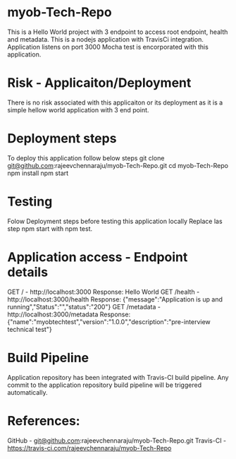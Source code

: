 # myob-Tech-Repo
This is a Hello World project with 3 endpoint to access root endpoint, health and metadata.
This is a nodejs application with TravisCi integration.
Application listens on port 3000
Mocha test is encorporated with this application.

# Risk - Applicaiton/Deployment
  There is no risk associated with this applicaiton or its deployment as it is a simple hellow world application with 3 end point.
  
# Deployment steps
  To deploy this application follow below steps
  git clone git@github.com:rajeevchennaraju/myob-Tech-Repo.git
  cd myob-Tech-Repo
  npm install
  npm start
  
# Testing
  Folow Deployment steps before testing this application locally
  Replace las step npm start with npm test.

# Application access - Endpoint details
GET / - http://localhost:3000
  Response: Hello World
GET /health -http://localhost:3000/health
  Response: {"message":"Application is up and running","Status":"","status":"200"}
GET /metadata - http://localhost:3000/metadata
  Response: {"name":"myobtechtest","version":"1.0.0","description":"pre-interview technical test"}
  
# Build Pipeline
Application repository has been integrated with Travis-CI build pipeline.
Any commit to the application repository build pipeline will be triggered automatically. 
  
  
# References:
GitHub - git@github.com:rajeevchennaraju/myob-Tech-Repo.git
Travis-CI - https://travis-ci.com/rajeevchennaraju/myob-Tech-Repo
